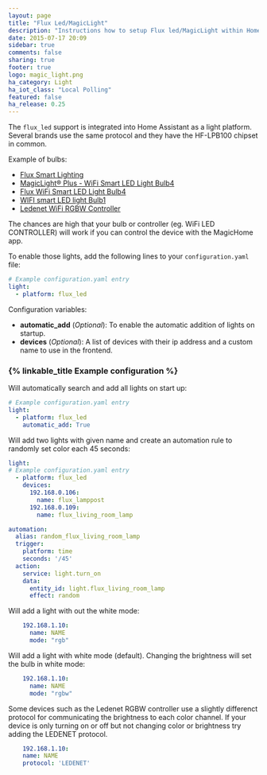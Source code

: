 ```yaml
---
layout: page
title: "Flux Led/MagicLight"
description: "Instructions how to setup Flux led/MagicLight within Home Assistant."
date: 2015-07-17 20:09
sidebar: true
comments: false
sharing: true
footer: true
logo: magic_light.png
ha_category: Light
ha_iot_class: "Local Polling"
featured: false
ha_release: 0.25
---
```


The `flux_led` support is integrated into Home Assistant as a light platform. Several brands use the same protocol and they have the HF-LPB100 chipset in common.

Example of bulbs:

- [Flux Smart Lighting](http://www.fluxsmartlighting.com/)
- [MagicLight® Plus - WiFi Smart LED Light Bulb4](https://www.amazon.com/gp/product/B00NOC93NG)
- [Flux WiFi Smart LED Light Bulb4](http://smile.amazon.com/Flux-WiFi-Smart-Light-Bulb/dp/B01A6GHHTE)
- [WIFI smart LED light Bulb1](http://smile.amazon.com/gp/product/B01CS1EZYK)
- [Ledenet WiFi RGBW Controller](https://www.amazon.com/gp/product/B01DY56N8U)

The chances are high that your bulb or controller (eg. WiFi LED CONTROLLER) will work if you can control the device with the MagicHome app.

To enable those lights, add the following lines to your `configuration.yaml` file:

```yaml
# Example configuration.yaml entry
light:
  - platform: flux_led
```

Configuration variables:

- **automatic_add** (*Optional*): To enable the automatic addition of lights on startup.
- **devices** (*Optional*): A list of devices with their ip address and a custom name to use in the frontend.


### {% linkable_title Example configuration %}

Will automatically search and add all lights on start up:

```yaml
# Example configuration.yaml entry
light:
  - platform: flux_led
    automatic_add: True
```

Will add two lights with given name and create an automation rule to randomly set color each 45 seconds:

```yaml
light:
# Example configuration.yaml entry
  - platform: flux_led
    devices:
      192.168.0.106:
        name: flux_lamppost
      192.168.0.109:
        name: flux_living_room_lamp

automation:
  alias: random_flux_living_room_lamp
  trigger:
    platform: time
    seconds: '/45'
  action:
    service: light.turn_on
    data:
      entity_id: light.flux_living_room_lamp
      effect: random
```

Will add a light with out the white mode:

```yaml
    192.168.1.10:
      name: NAME
      mode: "rgb"
```

Will add a light with white mode (default). Changing the brightness will set the bulb in white mode:

```yaml
    192.168.1.10:
      name: NAME
      mode: "rgbw"
```

Some devices such as the Ledenet RGBW controller use a slightly differenct protocol for communicating the brightness to each color channel. If your device is only turning on or off but not changing color or brightness try adding the LEDENET protocol.

```yaml
    192.168.1.10:
    name: NAME
    protocol: 'LEDENET'
```
